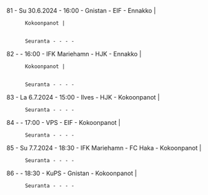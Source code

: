 81 - Su 30.6.2024 - 16:00 - Gnistan - EIF - Ennakko |
        
        
          Kokoonpanot |
        
        
          Seuranta - - - -
82 -  - 16:00 - IFK Mariehamn - HJK - Ennakko |
        
        
          Kokoonpanot |
        
        
          Seuranta - - - -
83 - La 6.7.2024 - 15:00 - Ilves - HJK - Kokoonpanot |
        
        
          Seuranta - - - -
84 -  - 17:00 - VPS - EIF - Kokoonpanot |
        
        
          Seuranta - - - -
85 - Su 7.7.2024 - 18:30 - IFK Mariehamn - FC Haka - Kokoonpanot |
        
        
          Seuranta - - - -
86 -  - 18:30 - KuPS - Gnistan - Kokoonpanot |
        
        
          Seuranta - - - -
